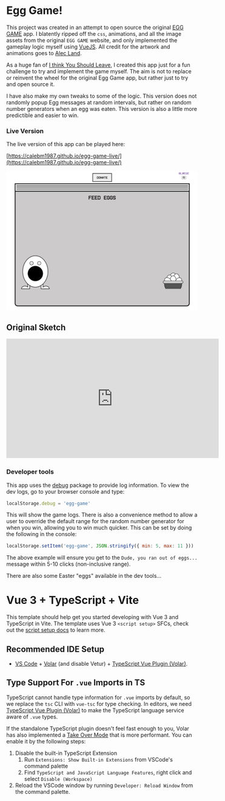 # Egg Game!

This project was created in an attempt to open source the original [EGG GAME](https://egggame.org/) app. I blatently ripped off the `css`, animations, and all the image assets from the original `EGG GAME` website, and only implemented the gameplay logic myself using [VueJS](https://vuejs.org/). All credit for the artwork and animations goes to [Alec Land](https://alec.land/).

As a huge fan of [I think You Should Leave](https://www.netflix.com/title/80986854), I created this app just for a fun challenge to try and implement the game myself. The aim is not to replace or reinvent the wheel for the original Egg Game app, but rather just to try and open source it.  

I have also make my own tweaks to some of the logic. This version does not randomly popup Egg messages at random intervals, but rather on random number generators when an egg was eaten. This version is also a little more predictible and easier to win.

### Live Version

The live version of this app can be played here:

[https://calebm1987.github.io/egg-game-live/](https://calebm1987.github.io/egg-game-live/)

![egg-game](./egg-game.png)

## Original Sketch

<iframe width="560" height="315" src="https://www.youtube.com/embed/K0OSfbPJFa4" title="YouTube video player" frameborder="0" allow="accelerometer; autoplay; clipboard-write; encrypted-media; gyroscope; picture-in-picture; web-share" allowfullscreen></iframe>

### Developer tools

This app uses the [debug]() package to provide log information. To view the dev logs, go to your browser console and type:

```js
localStorage.debug = 'egg-game'
```

This will show the game logs. There is also a convenience method to allow a user to override the default range for the random number generator for when you win, allowing you to win much quicker.  This can be set by doing the following in the console:

```js
localStorage.setItem('egg-game', JSON.stringify({ min: 5, max: 11 }))
```

The above example will ensure you get to the `Dude, you ran out of eggs...` message within 5-10 clicks (non-inclusive range).

There are also some Easter "eggs" available in the dev tools...

# Vue 3 + TypeScript + Vite

This template should help get you started developing with Vue 3 and TypeScript in Vite. The template uses Vue 3 `<script setup>` SFCs, check out the [script setup docs](https://v3.vuejs.org/api/sfc-script-setup.html#sfc-script-setup) to learn more.

## Recommended IDE Setup

- [VS Code](https://code.visualstudio.com/) + [Volar](https://marketplace.visualstudio.com/items?itemName=Vue.volar) (and disable Vetur) + [TypeScript Vue Plugin (Volar)](https://marketplace.visualstudio.com/items?itemName=Vue.vscode-typescript-vue-plugin).

## Type Support For `.vue` Imports in TS

TypeScript cannot handle type information for `.vue` imports by default, so we replace the `tsc` CLI with `vue-tsc` for type checking. In editors, we need [TypeScript Vue Plugin (Volar)](https://marketplace.visualstudio.com/items?itemName=Vue.vscode-typescript-vue-plugin) to make the TypeScript language service aware of `.vue` types.

If the standalone TypeScript plugin doesn't feel fast enough to you, Volar has also implemented a [Take Over Mode](https://github.com/johnsoncodehk/volar/discussions/471#discussioncomment-1361669) that is more performant. You can enable it by the following steps:

1. Disable the built-in TypeScript Extension
   1. Run `Extensions: Show Built-in Extensions` from VSCode's command palette
   2. Find `TypeScript and JavaScript Language Features`, right click and select `Disable (Workspace)`
2. Reload the VSCode window by running `Developer: Reload Window` from the command palette.
